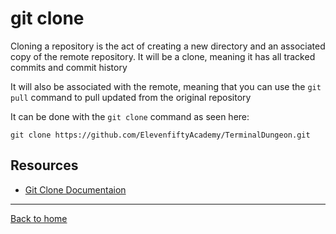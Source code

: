 # git clone

Cloning a repository is the act of creating a new directory and an associated copy of the remote repository. It will be a clone, meaning it has all tracked commits and commit history

It will also be associated with the remote, meaning that you can use the `git pull` command to pull updated from the original repository

It can be done with the `git clone` command as seen here:

```
git clone https://github.com/ElevenfiftyAcademy/TerminalDungeon.git
```

## Resources

- [Git Clone Documentaion](https://git-scm.com/docs/git-clone)

---

[Back to home](../README.md)
